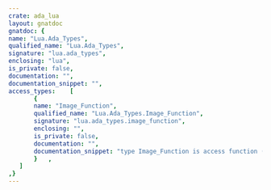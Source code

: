 ```yaml
---
crate: ada_lua
layout: gnatdoc
gnatdoc: {
name: "Lua.Ada_Types",
qualified_name: "Lua.Ada_Types",
signature: "lua.ada_types",
enclosing: "lua",
is_private: false,
documentation: "",
documentation_snippet: "",
access_types:    [
       {
       name: "Image_Function",
       qualified_name: "Lua.Ada_Types.Image_Function",
       signature: "lua.ada_types.image_function",
       enclosing: "",
       is_private: false,
       documentation: "",
       documentation_snippet: "type Image_Function is access function (Data : Ada_Type) return String;",
       }   ,
   ]
,}
---
```

